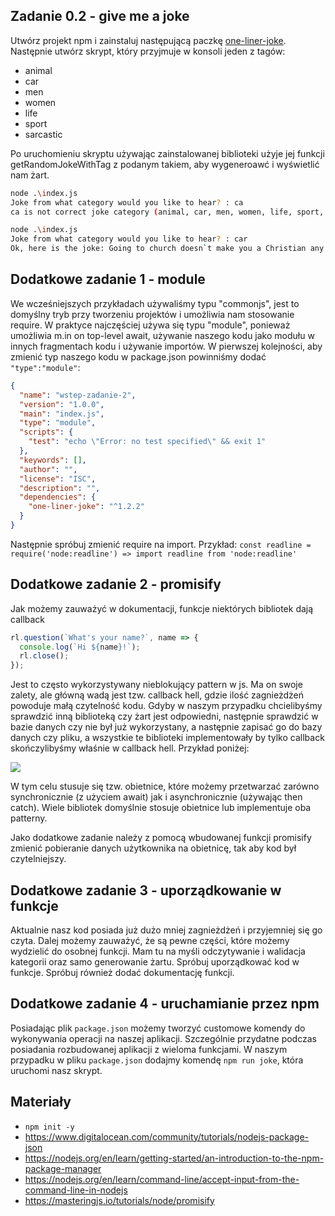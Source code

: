 ## Zadanie 0.2 - give me a joke
Utwórz projekt npm i zainstaluj następującą paczkę [one-liner-joke](https://www.npmjs.com/package/one-liner-joke). Następnie utwórz skrypt, który przyjmuje w konsoli jeden z tagów:
- animal
- car
- men
- women
- life
- sport
- sarcastic

Po uruchomieniu skryptu używając zainstalowanej biblioteki użyje jej funkcji getRandomJokeWithTag z podanym takiem, aby wygeneroawć i wyświetlić nam żart.
```bash
node .\index.js
Joke from what category would you like to hear? : ca
ca is not correct joke category (animal, car, men, women, life, sport, sarcastic)

node .\index.js
Joke from what category would you like to hear? : car
Ok, here is the joke: Going to church doesn`t make you a Christian any more than standing in a garage makes you a car

```

## Dodatkowe zadanie 1 - module
We wcześniejszych przykładach używaliśmy typu "commonjs", jest to domyślny tryb przy tworzeniu projektów i umożliwia nam stosowanie require. W praktyce najczęściej używa się typu "module", ponieważ umożliwia m.in on top-level await, używanie naszego kodu jako modułu w innych fragmentach kodu i używanie importów. W pierwszej kolejności, aby zmienić typ naszego kodu w package.json powinniśmy dodać `"type":"module"`:
```json
{
  "name": "wstep-zadanie-2",
  "version": "1.0.0",
  "main": "index.js",
  "type": "module",
  "scripts": {
    "test": "echo \"Error: no test specified\" && exit 1"
  },
  "keywords": [],
  "author": "",
  "license": "ISC",
  "description": "",
  "dependencies": {
    "one-liner-joke": "^1.2.2"
  }
}
```

Następnie spróbuj zmienić require na import. Przykład: `const readline = require('node:readline') => import readline from 'node:readline'`


## Dodatkowe zadanie 2 - promisify
Jak możemy zauważyć w dokumentacji, funkcje niektórych bibliotek dają callback
```js
rl.question(`What's your name?`, name => {
  console.log(`Hi ${name}!`);
  rl.close();
});
```

Jest to często wykorzystywany nieblokujący pattern w js. Ma on swoje zalety, ale główną wadą jest tzw. callback hell, gdzie ilość zagnieżdżeń powoduje małą czytelność kodu. Gdyby w naszym przypadku chcielibyśmy sprawdzić inną biblioteką czy żart jest odpowiedni, następnie sprawdzić w bazie danych czy nie był już wykorzystany, a następnie zapisać go do bazy danych czy pliku, a wszystkie te biblioteki implementowały by tylko callback skończylibyśmy właśnie w callback hell. Przykład poniżej:

<img src="https://cdn-media-1.freecodecamp.org/images/gnjFO34QsB-GSxf1kW-rES6NKbXikObOWHTG"/>

W tym celu stusuje się tzw. obietnice, które możemy przetwarzać zarówno synchronicznie (z użyciem await) jak i asynchronicznie (używając then catch). Wiele bibliotek domyślnie stosuje obietnice lub implementuje oba patterny.

Jako dodatkowe zadanie należy z pomocą wbudowanej funkcji promisify zmienić pobieranie danych użytkownika na obietnicę, tak aby kod był czytelniejszy.

## Dodatkowe zadanie 3 - uporządkowanie w funkcje
Aktualnie nasz kod posiada już dużo mniej zagnieżdżeń i przyjemniej się go czyta. Dalej możemy zauważyć, że są pewne części, które możemy wydzielić do osobnej funkcji. Mam tu na myśli odczytywanie i walidacja kategorii oraz samo generowanie żartu. Spróbuj uporządkować kod w funkcje. Spróbuj również dodać dokumentację funkcji.

## Dodatkowe zadanie 4 - uruchamianie przez npm
Posiadając plik `package.json` możemy tworzyć customowe komendy do wykonywania operacji na naszej aplikacji. Szczególnie przydatne podczas posiadania rozbudowanej aplikacji z wieloma funkcjami. W naszym przypadku w pliku `package.json` dodajmy komendę `npm run joke`, która uruchomi nasz skrypt. 


## Materiały 
- `npm init -y`
- https://www.digitalocean.com/community/tutorials/nodejs-package-json
- https://nodejs.org/en/learn/getting-started/an-introduction-to-the-npm-package-manager
- https://nodejs.org/en/learn/command-line/accept-input-from-the-command-line-in-nodejs
- https://masteringjs.io/tutorials/node/promisify